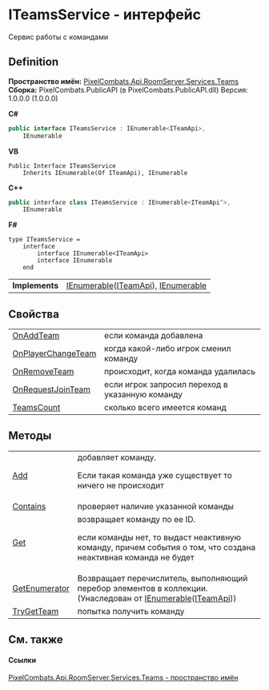 # ITeamsService - интерфейс


Сервис работы с командами



## Definition
**Пространство имён:** <a href="7587643b-f6ff-4512-becd-cc6af1ddbef0">PixelCombats.Api.RoomServer.Services.Teams</a>  
**Сборка:** PixelCombats.PublicAPI (в PixelCombats.PublicAPI.dll) Версия: 1.0.0.0 (1.0.0.0)

**C#**
``` C#
public interface ITeamsService : IEnumerable<ITeamApi>, 
	IEnumerable
```
**VB**
``` VB
Public Interface ITeamsService
	Inherits IEnumerable(Of ITeamApi), IEnumerable
```
**C++**
``` C++
public interface class ITeamsService : IEnumerable<ITeamApi^>, 
	IEnumerable
```
**F#**
``` F#
type ITeamsService = 
    interface
        interface IEnumerable<ITeamApi>
        interface IEnumerable
    end
```

<table><tr><td><strong>Implements</strong></td><td><a href="https://learn.microsoft.com/dotnet/api/system.collections.generic.ienumerable-1" target="_blank" rel="noopener noreferrer">IEnumerable</a>(<a href="a3487b23-3eb6-2d7d-d40d-3390ab0d53dc">ITeamApi</a>), <a href="https://learn.microsoft.com/dotnet/api/system.collections.ienumerable" target="_blank" rel="noopener noreferrer">IEnumerable</a></td></tr>
</table>



## Свойства
<table>
<tr>
<td><a href="672d0ce2-5280-46ca-62a5-06b906a31645">OnAddTeam</a></td>
<td>если команда добавлена</td></tr>
<tr>
<td><a href="5581da94-cdb5-da8f-2585-c282c9b271f4">OnPlayerChangeTeam</a></td>
<td>когда какой-либо игрок сменил команду</td></tr>
<tr>
<td><a href="d35d598c-ee5f-81b4-02d9-218ca401b603">OnRemoveTeam</a></td>
<td>происходит, когда команда удалилась</td></tr>
<tr>
<td><a href="9c4ee006-4e2a-fe5b-37e0-121f55029622">OnRequestJoinTeam</a></td>
<td>если игрок запросил переход в указанную команду</td></tr>
<tr>
<td><a href="b6e6b515-1943-8730-d82e-33e3c70faa99">TeamsCount</a></td>
<td>сколько всего имеется команд</td></tr>
</table>

## Методы
<table>
<tr>
<td><a href="12bc4a7b-34b4-b0e5-c9f9-9cdab55b56f5">Add</a></td>
<td>добавляет команду. <p>Если такая команда уже существует то ничего не происходит</p></td></tr>
<tr>
<td><a href="0211f30a-70b1-270b-fe50-cee5855037bf">Contains</a></td>
<td>проверяет наличие указанной команды</td></tr>
<tr>
<td><a href="ec13dbf2-24ec-614d-8779-6f48b4db887e">Get</a></td>
<td>возвращает команду по ее ID. <p>если команды нет, то выдаст неактивную команду, причем события о том, что создана неактивная команда не будет</p></td></tr>
<tr>
<td><a href="https://learn.microsoft.com/dotnet/api/system.collections.generic.ienumerable-1.getenumerator#system-collections-generic-ienumerable-1-getenumerator" target="_blank" rel="noopener noreferrer">GetEnumerator</a></td>
<td>Возвращает перечислитель, выполняющий перебор элементов в коллекции.<br />(Унаследован от <a href="https://learn.microsoft.com/dotnet/api/system.collections.generic.ienumerable-1" target="_blank" rel="noopener noreferrer">IEnumerable</a>(<a href="a3487b23-3eb6-2d7d-d40d-3390ab0d53dc">ITeamApi</a>))</td></tr>
<tr>
<td><a href="901dee72-9dd3-4f4b-6673-5af0fb12d3f7">TryGetTeam</a></td>
<td>попытка получить команду</td></tr>
</table>

## См. также


#### Ссылки
<a href="7587643b-f6ff-4512-becd-cc6af1ddbef0">PixelCombats.Api.RoomServer.Services.Teams - пространство имён</a>  
